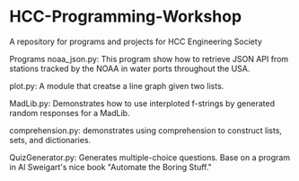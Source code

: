 # HCC-Programming-Workshop
A repository for programs and projects for HCC Engineering Society

Programs
noaa_json.py:  This program show how to retrieve JSON API from stations tracked by the NOAA in water ports throughout the USA. 

plot.py:  A module that creatse a line graph given two lists.

MadLib.py:   Demonstrates how to use interploted f-strings by generated random responses for a MadLib.

comprehension.py: demonstrates using comprehension to construct lists, sets, and dictionaries.

QuizGenerator.py: Generates multiple-choice questions.   Base on a program in Al Sweigart's nice book "Automate the Boring Stuff."





